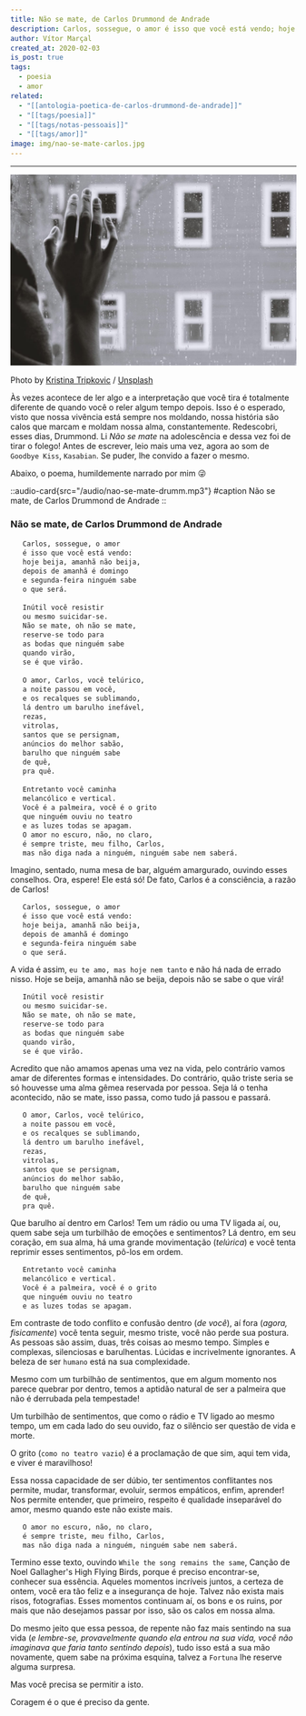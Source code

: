 ```yaml
---
title: Não se mate, de Carlos Drummond de Andrade
description: Carlos, sossegue, o amor é isso que você está vendo; hoje beija, amanhã não beija, depois de amanhã é domingo e segunda-feira ninguém sabe o que será.
author: Vítor Marçal
created_at: 2020-02-03
is_post: true
tags:
  - poesia
  - amor
related:
  - "[[antologia-poetica-de-carlos-drummond-de-andrade]]"
  - "[[tags/poesia]]"
  - "[[tags/notas-pessoais]]"
  - "[[tags/amor]]"
image: img/nao-se-mate-carlos.jpg
---
```


---

![Não se mate, de Carlos Drummond de Andrade](img/nao-se-mate-carlos.jpg)

Photo
by [Kristina Tripkovic](https://unsplash.com/@tinamosquito?utm_source=ghost&utm_medium=referral&utm_campaign=api-credit) / [Unsplash](https://unsplash.com/?utm_source=ghost&utm_medium=referral&utm_campaign=api-credit)

Às vezes acontece de ler algo e a interpretação que você tira é totalmente diferente de quando você o reler algum tempo
depois. Isso é o esperado, visto que nossa vivência está sempre nos moldando, nossa história são calos que marcam e
moldam nossa alma, constantemente. Redescobri, esses dias, Drummond. Li _Não se mate_ na adolescência e dessa vez foi de
tirar o folego! Antes de escrever, leio mais uma vez, agora ao som de `Goodbye Kiss`, `Kasabian`. Se puder, lhe convido
a fazer o mesmo.


Abaixo, o poema, humildemente narrado por mim 😜

::audio-card{src="/audio/nao-se-mate-drumm.mp3"}
#caption
Não se mate, de Carlos Drummond de Andrade
::

### Não se mate, de Carlos Drummond de Andrade

```
   Carlos, sossegue, o amor 
   é isso que você está vendo:
   hoje beija, amanhã não beija, 
   depois de amanhã é domingo 
   e segunda-feira ninguém sabe 
   o que será.
   
   Inútil você resistir
   ou mesmo suicidar-se.
   Não se mate, oh não se mate,
   reserve-se todo para 
   as bodas que ninguém sabe 
   quando virão, 
   se é que virão.
   
   O amor, Carlos, você telúrico,
   a noite passou em você, 
   e os recalques se sublimando,
   lá dentro um barulho inefável,
   rezas, 
   vitrolas,
   santos que se persignam, 
   anúncios do melhor sabão, 
   barulho que ninguém sabe
   de quê, 
   pra quê.
   
   Entretanto você caminha
   melancólico e vertical.
   Você é a palmeira, você é o grito 
   que ninguém ouviu no teatro
   e as luzes todas se apagam. 
   O amor no escuro, não, no claro,
   é sempre triste, meu filho, Carlos, 
   mas não diga nada a ninguém, ninguém sabe nem saberá.

```

Imagino, sentado, numa mesa de bar, alguém amargurado, ouvindo esses conselhos. Ora, espere! Ele está só! De fato,
Carlos é a consciência, a razão de Carlos!

```
   Carlos, sossegue, o amor 
   é isso que você está vendo:
   hoje beija, amanhã não beija, 
   depois de amanhã é domingo 
   e segunda-feira ninguém sabe 
   o que será.

```

A vida é assim, `eu te amo, mas hoje nem tanto` e não há nada de errado nisso. Hoje se beija, amanhã não se beija,
depois não se sabe o que virá!

```
   Inútil você resistir
   ou mesmo suicidar-se.
   Não se mate, oh não se mate,
   reserve-se todo para 
   as bodas que ninguém sabe 
   quando virão, 
   se é que virão.

```

Acredito que não amamos apenas uma vez na vida, pelo contrário vamos amar de diferentes formas e intensidades. Do
contrário, quão triste seria se só houvesse uma alma gêmea reservada por pessoa. Seja lá o tenha acontecido, não se
mate, isso passa, como tudo já passou e passará.

```
   O amor, Carlos, você telúrico,
   a noite passou em você, 
   e os recalques se sublimando,
   lá dentro um barulho inefável,
   rezas, 
   vitrolas,
   santos que se persignam, 
   anúncios do melhor sabão, 
   barulho que ninguém sabe
   de quê, 
   pra quê.

```

Que barulho aí dentro em Carlos! Tem um rádio ou uma TV ligada aí, ou, quem sabe seja um turbilhão de emoções e
sentimentos? Lá dentro, em seu coração, em sua alma, há uma grande movimentação (_telúrica_) e você tenta reprimir esses
sentimentos, pô-los em ordem.

```
   Entretanto você caminha
   melancólico e vertical.
   Você é a palmeira, você é o grito 
   que ninguém ouviu no teatro
   e as luzes todas se apagam. 

```

Em contraste de todo conflito e confusão dentro (_de você_), aí fora (_agora, fisicamente_) você tenta seguir, mesmo
triste, você não perde sua postura. As pessoas são assim, duas, três coisas ao mesmo tempo. Simples e complexas,
silenciosas e barulhentas. Lúcidas e incrivelmente ignorantes. A beleza de ser `humano` está na sua complexidade.

Mesmo com um turbilhão de sentimentos, que em algum momento nos parece quebrar por dentro, temos a aptidão natural de
ser a palmeira que não é derrubada pela tempestade!

Um turbilhão de sentimentos, que como o rádio e TV ligado ao mesmo tempo, um em cada lado do seu ouvido, faz o silêncio
ser questão de vida e morte.

O grito (`como no teatro vazio`) é a proclamação de que sim, aqui tem vida, e viver é maravilhoso!

Essa nossa capacidade de ser dúbio, ter sentimentos conflitantes nos permite, mudar, transformar, evoluir, sermos
empáticos, enfim, aprender! Nos permite entender, que primeiro, respeito é qualidade inseparável do amor, mesmo quando
este não existe mais.

```
   O amor no escuro, não, no claro,
   é sempre triste, meu filho, Carlos, 
   mas não diga nada a ninguém, ninguém sabe nem saberá.

```

Termino esse texto, ouvindo `While the song remains the same`, Canção de Noel Gallagher's High Flying Birds, porque é
preciso encontrar-se, conhecer sua essência. Aqueles momentos incríveis juntos, a certeza de ontem, você era tão feliz e
a insegurança de hoje. Talvez não exista mais risos, fotografias. Esses momentos continuam aí, os bons e os ruins, por
mais que não desejamos passar por isso, são os calos em nossa alma.

Do mesmo jeito que essa pessoa, de repente não faz mais sentindo na sua vida (_e lembre-se, provavelmente quando ela
entrou na sua vida, você não imaginava que faria tanto sentindo depois_), tudo isso está a sua mão novamente, quem sabe
na próxima esquina, talvez a `Fortuna` lhe reserve alguma surpresa.

Mas você precisa se permitir a isto.

Coragem é o que é preciso da gente.